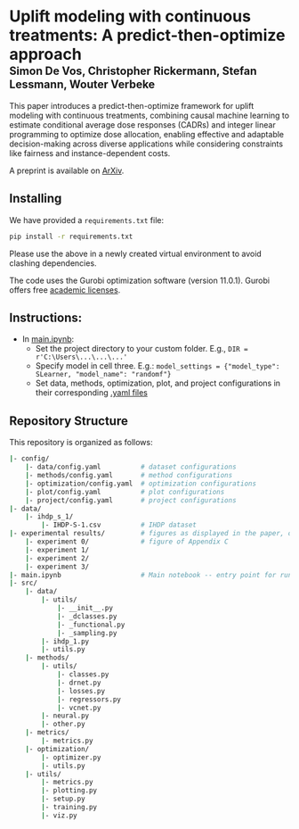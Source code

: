 # Uplift modeling with continuous treatments: A predict-then-optimize approach</br><sub><sub>Simon De Vos, Christopher Rickermann, Stefan Lessmann, Wouter Verbeke </sub></sub>  

This paper introduces a predict-then-optimize framework for uplift modeling with continuous treatments, combining causal machine learning to estimate conditional average dose responses (CADRs) and integer linear programming to optimize dose allocation, enabling effective and adaptable decision-making across diverse applications while considering constraints like fairness and instance-dependent costs.

A preprint is available on [ArXiv](https://arxiv.org/abs/2412.09232).


## Installing
We have provided a `requirements.txt` file:
```bash
pip install -r requirements.txt
```
Please use the above in a newly created virtual environment to avoid clashing dependencies.

The code uses the Gurobi optimization software (version 11.0.1). Gurobi offers free [academic licenses](https://www.gurobi.com/academia/academic-program-and-licenses/).

## Instructions:
- In [main.ipynb](main.ipynb):
  - Set the project directory to your custom folder. E.g., `DIR = r'C:\Users\...\...\...'`
  - Specify model in cell three. E.g.: `model_settings = {"model_type": SLearner, "model_name": "randomf"}`
  - Set data, methods, optimization, plot, and project configurations in their corresponding [.yaml files](https://github.com/SimonDeVos/UMCT/tree/master/config)

## Repository Structure
This repository is organized as follows:
```bash
|- config/
    |- data/config.yaml          # dataset configurations
    |- methods/config.yaml       # method configurations
    |- optimization/config.yaml  # optimization configurations
    |- plot/config.yaml          # plot configurations
    |- project/config.yaml       # project configurations
|- data/
    |- ihdp_s_1/             
        |- IHDP-S-1.csv          # IHDP dataset
|- experimental results/         # figures as displayed in the paper, organized per experiment
    |- experiment 0/             # figure of Appendix C
    |- experiment 1/     
    |- experiment 2/
    |- experiment 3/
|- main.ipynb                    # Main notebook -- entry point for running experiments
|- src/
    |- data/
        |- utils/
            |- __init__.py
            |- _dclasses.py
            |- _functional.py
            |- _sampling.py
        |- ihdp_1.py
        |- utils.py
    |- methods/
        |- utils/
            |- classes.py
            |- drnet.py
            |- losses.py
            |- regressors.py
            |- vcnet.py
        |- neural.py
        |- other.py
    |- metrics/
        |- metrics.py
    |- optimization/
        |- optimizer.py
        |- utils.py
    |- utils/
        |- metrics.py
        |- plotting.py
        |- setup.py
        |- training.py
        |- viz.py
```
